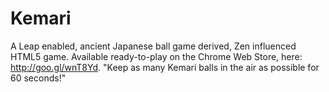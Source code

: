 Kemari
======
A Leap enabled, ancient Japanese ball game derived, Zen influenced HTML5 game.
Available ready-to-play on the Chrome Web Store, here: http://goo.gl/wnT8Yd.
"Keep as many Kemari balls in the air as possible for 60 seconds!"
